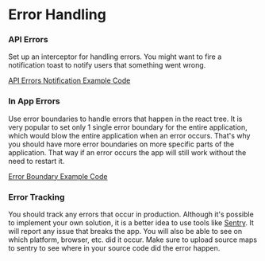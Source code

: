 # Error Handling

### API Errors

Set up an interceptor for handling errors. You might want to fire a notification toast to notify users that something went wrong.

[API Errors Notification Example Code](../src/lib/axios.ts)

### In App Errors

Use error boundaries to handle errors that happen in the react tree. It is very popular to set only 1 single error boundary for the entire application, which would blow the entire application when an error occurs. That's why you should have more error boundaries on more specific parts of the application. That way if an error occurs the app will still work without the need to restart it.

[Error Boundary Example Code](../src/context/index.tsx)

### Error Tracking

You should track any errors that occur in production. Although it's possible to implement your own solution, it is a better idea to use tools like [Sentry](https://sentry.io/). It will report any issue that breaks the app. You will also be able to see on which platform, browser, etc. did it occur. Make sure to upload source maps to sentry to see where in your source code did the error happen.
